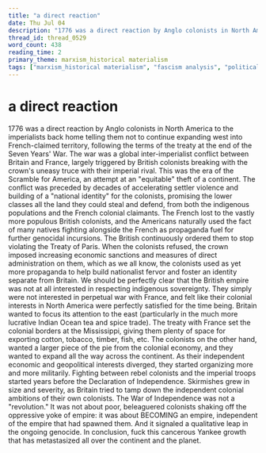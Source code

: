 ```yaml
---
title: "a direct reaction"
date: Thu Jul 04
description: "1776 was a direct reaction by Anglo colonists in North America to the imperialists back home telling them not to continue expanding west into French-claimed..."
thread_id: thread_0529
word_count: 438
reading_time: 2
primary_theme: marxism_historical materialism
tags: ["marxism_historical materialism", "fascism analysis", "political economy", "imperialism_colonialism", "organizational theory"]
---
```


# a direct reaction

1776 was a direct reaction by Anglo colonists in North America to the imperialists back home telling them not to continue expanding west into French-claimed territory, following the terms of the treaty at the end of the Seven Years' War. The war was a global inter-imperialist conflict between Britain and France, largely triggered by British colonists breaking with the crown's uneasy truce with their imperial rival. This was the era of the Scramble for America, an attempt at an "equitable" theft of a continent. The conflict was preceded by decades of accelerating settler violence and building of a "national identity" for the colonists, promising the lower classes all the land they could steal and defend, from both the indigenous populations and the French colonial claimants. The French lost to the vastly more populous British colonists, and the Americans naturally used the fact of many natives fighting alongside the French as propaganda fuel for further genocidal incursions. The British continuously ordered them to stop violating the Treaty of Paris. When the colonists refused, the crown imposed increasing economic sanctions and measures of direct administration on them, which as we all know, the colonists used as yet more propaganda to help build nationalist fervor and foster an identity separate from Britain. We should be perfectly clear that the British empire was not at all interested in respecting indigenous sovereignty. They simply were not interested in perpetual war with France, and felt like their colonial interests in North America were perfectly satisfied for the time being. Britain wanted to focus its attention to the east (particularly in the much more lucrative Indian Ocean tea and spice trade). The treaty with France set the colonial borders at the Mississippi, giving them plenty of space for exporting cotton, tobacco, timber, fish, etc. The colonists on the other hand, wanted a larger piece of the pie from the colonial economy, and they wanted to expand all the way across the continent. As their independent economic and geopolitical interests diverged, they started organizing more and more militarily. Fighting between rebel colonists and the imperial troops started years before the Declaration of Independence. Skirmishes grew in size and severity, as Britain tried to tamp down the independent colonial ambitions of their own colonists. The War of Independence was not a "revolution." It was not about poor, beleaguered colonists shaking off the oppressive yoke of empire: it was about BECOMING an empire, independent of the empire that had spawned them. And it signaled a qualitative leap in the ongoing genocide. In conclusion, fuck this cancerous Yankee growth that has metastasized all over the continent and the planet.